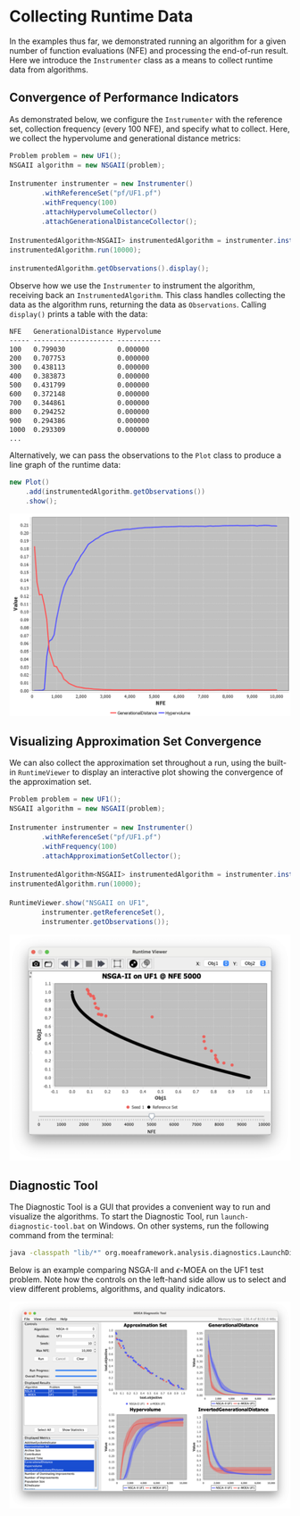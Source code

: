 # Collecting Runtime Data

In the examples thus far, we demonstrated running an algorithm for a given number of function evaluations (NFE) and
processing the end-of-run result.  Here we introduce the `Instrumenter` class as a means to collect runtime data from
algorithms.

## Convergence of Performance Indicators

As demonstrated below, we configure the `Instrumenter` with the reference set, collection frequency (every 100 NFE),
and specify what to collect.  Here, we collect the hypervolume and generational distance metrics:

<!-- java:examples/org/moeaframework/examples/runtime/PrintRuntimeDynamics.java [34:49] -->

```java
Problem problem = new UF1();
NSGAII algorithm = new NSGAII(problem);

Instrumenter instrumenter = new Instrumenter()
        .withReferenceSet("pf/UF1.pf")
        .withFrequency(100)
        .attachHypervolumeCollector()
        .attachGenerationalDistanceCollector();

InstrumentedAlgorithm<NSGAII> instrumentedAlgorithm = instrumenter.instrument(algorithm);
instrumentedAlgorithm.run(10000);

instrumentedAlgorithm.getObservations().display();
```

Observe how we use the `Instrumenter` to instrument the algorithm, receiving back an `InstrumentedAlgorithm`.  This class
handles collecting the data as the algorithm runs, returning the data as `Observations`.  Calling `display()` prints
a table with the data:

<!-- output:examples/org/moeaframework/examples/runtime/PrintRuntimeDynamics.java [:12] {Truncated} -->

```
NFE   GenerationalDistance Hypervolume
----- -------------------- -----------
100   0.799030             0.000000
200   0.707753             0.000000
300   0.438113             0.000000
400   0.383873             0.000000
500   0.431799             0.000000
600   0.372148             0.000000
700   0.344861             0.000000
800   0.294252             0.000000
900   0.294386             0.000000
1000  0.293309             0.000000
...
```

Alternatively, we can pass the observations to the `Plot` class to produce a line graph of the runtime data:

<!-- java:examples/org/moeaframework/examples/runtime/PlotRuntimeDynamics.java [50:53] -->

```java
new Plot()
    .add(instrumentedAlgorithm.getObservations())
    .show();
```

![Performance Indicator Plot](imgs/runtime-linegraph.png)

## Visualizing Approximation Set Convergence

We can also collect the approximation set throughout a run, using the built-in `RuntimeViewer` to display an interactive
plot showing the convergence of the approximation set.

<!-- java:examples/org/moeaframework/examples/runtime/RuntimeViewerExample.java [35:51] -->

```java
Problem problem = new UF1();
NSGAII algorithm = new NSGAII(problem);

Instrumenter instrumenter = new Instrumenter()
        .withReferenceSet("pf/UF1.pf")
        .withFrequency(100)
        .attachApproximationSetCollector();

InstrumentedAlgorithm<NSGAII> instrumentedAlgorithm = instrumenter.instrument(algorithm);
instrumentedAlgorithm.run(10000);

RuntimeViewer.show("NSGAII on UF1",
        instrumenter.getReferenceSet(),
        instrumenter.getObservations());
```

![Runtime Viewer](imgs/runtimeViewer.png)

## Diagnostic Tool

The Diagnostic Tool is a GUI that provides a convenient way to run and visualize the algorithms.  To start the
Diagnostic Tool, run `launch-diagnostic-tool.bat` on Windows.  On other systems, run the following command from the
terminal:

<!-- bash:src/launch-diagnostic-tool.bat [2:2] -->

```bash
java -classpath "lib/*" org.moeaframework.analysis.diagnostics.LaunchDiagnosticTool
```

Below is an example comparing NSGA-II and $\epsilon$-MOEA on the UF1 test problem.  Note how the controls on the
left-hand side allow us to select and view different problems, algorithms, and quality indicators.

![Runtime Viewer](imgs/diagnosticTool.png)
